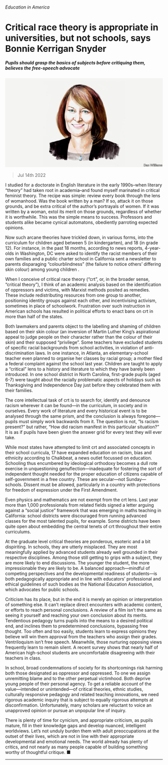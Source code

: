###### Education in America

# Critical race theory is appropriate in universities, but not schools, says Bonnie Kerrigan Snyder 

##### Pupils should grasp the basics of subjects before critiquing them, believes the free-speech advocate 

![image](images/20220716_BID003.jpg) 

> Jul 14th 2022 

I studied for a doctorate in English literature in the early 1990s–when literary “theory” had taken root in academia–and found myself marinated in critical feminist theory. The recipe was simple: review every book through the lens of womanhood. Was the book written by a man? If so, attack it on those grounds, and be extra critical of the author’s portrayals of women. If it was written by a woman, extol its merit on those grounds, regardless of whether it is worthwhile. This was the simple means to success. Professors and students alike became cynical automatons, obediently parroting expected opinions.

Now such arcane theories have trickled down, in various forms, into the curriculum for children aged between 5 (in kindergarten), and 18 (in grade 12). For instance, in the past 18 months, according to news reports, 4-year-olds in Washington, DC were asked to identify the racist members of their own families and a public charter school in California sent a newsletter to parents disparaging “colourblindness” (the failure to notice others’ differing skin colour) among young children . 

When I conceive of critical race theory (“crt”, or, in the broader sense, “critical theory”), I think of an academic analysis based on the identification of oppressors and victims, with Marxist methods posited as remedies. These include redistributing resources from one group to another, positioning identity groups against each other, and incentivising activism, sometimes in place of schoolwork. Frustration over such instruction in American schools has resulted in political efforts to enact bans on crt in more than half of the states. 

Both lawmakers and parents object to the labelling and shaming of children based on their skin colour (an inversion of Martin Luther King’s aspirational appeal to judge people on their character rather than the colour of their skin) and their supposed “privilege”. Some teachers have excluded students of specific racial backgrounds from school activities, in violation of anti-discrimination laws. In one instance, in Atlanta, an elementary-school teacher even planned to organise her classes by racial group; a mother filed a federal complaint against the school last year. Children are taught to apply a “critical” lens to a history and literature to which they have barely been introduced. In one school district in North Carolina, first-grade pupils (aged 6-7) were taught about the racially problematic aspects of holidays such as Thanksgiving and Independence Day just before they celebrated them with their families. 

The core intellectual task of crt is to search for, identify and denounce racism wherever it can be found—in the curriculum, in society and in ourselves. Every work of literature and every historical event is to be analysed through the same prism, and the conclusion is always foregone—pupils must simply work backwards from it. The question is not, “Is racism present?” but rather, “How did racism manifest in this particular situation?” It is as if pupils have been given the answer grid for every test they will ever take. 

While most states have attempted to limit crt and associated concepts in their school curricula, 17 have expanded education on racism, bias and ethnicity according to Chalkbeat, a news outlet focussed on education. Schooling thus encumbered by ideological orthodoxy becomes a dull rote exercise in unquestioning genuflection—inadequate for fostering the sort of independent thought needed for the proper education of citizens capable of self-government in a free country. These are secular—not Sunday—schools. Dissent must be allowed, particularly in a country with protections for freedom of expression under the First Amendment. 

Even physics and mathematics are not exempt from the crt lens. Last year more than 1,000 professionals from related fields signed a letter arguing against a “social justice” framework that was emerging in maths teaching in California: school districts were discouraged from running advanced classes for the most talented pupils, for example. Some districts have been quite open about embedding the central tenets of crt throughout their entire curriculums.

At the graduate level critical theories are ponderous, esoteric and a bit dispiriting. In schools, they are utterly misplaced. They are most meaningfully applied by advanced students already well grounded in their respective disciplines. Among those still getting to grips with a subject, they are more likely to end discussions. The younger the student, the more impressionable they are likely to be. A balanced approach—mindful of competing perspectives and the developmental readiness of students—is both pedagogically appropriate and in line with educators’ professional and ethical guidelines of such bodies as the National Education Association, which advocates for public schools. 

Criticism has its place, but in the end it is merely an opinion or interpretation of something else. It can’t replace direct encounters with academic content, or efforts to reach personal conclusions. A review of a film isn’t the same as seeing it yourself and reaching your own conclusion about its merits. Tendentious pedagogy turns pupils into the means to a desired political end, and inclines them to predetermined conclusions, bypassing free thought. Too often and too easily, students learn to express opinions they believe will win them approval from the teachers who assign their grades. Ventriloquism isn’t free speech. Meanwhile, those nurturing opposing views frequently learn to remain silent. A recent survey shows that nearly half of American high-school students are uncomfortable disagreeing with their teachers in class. 

In school, broad condemnations of society for its shortcomings risk harming both those designated as oppressor and oppressed. To one we assign unremitting blame and to the other perpetual victimhood. Both deprive young people of their personal agency. To get a reliable account of the value—intended or unintended—of critical theories, ethnic studies, culturally responsive pedagogy and related teaching innovations, we need rigorous academic inquiry that is subject to equally rigorous attempts at disconfirmation. Unfortunately, many scholars are reluctant to voice an unapproved opinion or pursue an unpopular line of inquiry.

There is plenty of time for cynicism, and appropriate criticism, as pupils mature, fill in their knowledge gaps and develop nuanced, intelligent worldviews. Let’s not unduly burden them with adult preoccupations at the outset of their lives, which are not in line with their appropriate developmental and emotional needs. The world already has plenty of critics, and not nearly as many people capable of building something worthy of thoughtful critique. ■

_______________



